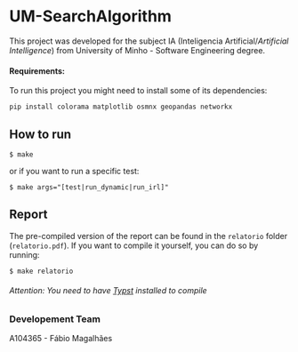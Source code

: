 # UM-SearchAlgorithm
This project was developed for the subject IA (Inteligencia Artificial/_Artificial Intelligence_) from University of Minho - Software Engineering degree.

#### Requirements:
To run this project you might need to install some of its dependencies:

```shell
pip install colorama matplotlib osmnx geopandas networkx
```

## How to run
```shell
$ make
```
or if you want to run a specific test:
```shell
$ make args="[test|run_dynamic|run_irl]"
```

## Report
The pre-compiled version of the report can be found in the `relatorio` folder (`relatorio.pdf`). If you want to compile it yourself, you can do so by running:
```shell
$ make relatorio
```
###### Attention: You need to have [Typst](https://typst.app/) installed to compile

### Developement Team
A104365 - Fábio Magalhães